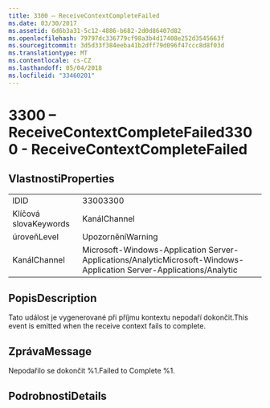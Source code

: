 ```yaml
---
title: 3300 – ReceiveContextCompleteFailed
ms.date: 03/30/2017
ms.assetid: 6d6b3a31-5c12-4886-b682-2d0d86407d82
ms.openlocfilehash: 79797dc336779cf98a3b4d17408e252d3545663f
ms.sourcegitcommit: 3d5d33f384eeba41b2dff79d096f47ccc8d8f03d
ms.translationtype: MT
ms.contentlocale: cs-CZ
ms.lasthandoff: 05/04/2018
ms.locfileid: "33460201"
---
```

# <a name="3300---receivecontextcompletefailed"></a><span data-ttu-id="1fcc5-102">3300 – ReceiveContextCompleteFailed</span><span class="sxs-lookup"><span data-stu-id="1fcc5-102">3300 - ReceiveContextCompleteFailed</span></span>
## <a name="properties"></a><span data-ttu-id="1fcc5-103">Vlastnosti</span><span class="sxs-lookup"><span data-stu-id="1fcc5-103">Properties</span></span>  
  
|||  
|-|-|  
|<span data-ttu-id="1fcc5-104">ID</span><span class="sxs-lookup"><span data-stu-id="1fcc5-104">ID</span></span>|<span data-ttu-id="1fcc5-105">3300</span><span class="sxs-lookup"><span data-stu-id="1fcc5-105">3300</span></span>|  
|<span data-ttu-id="1fcc5-106">Klíčová slova</span><span class="sxs-lookup"><span data-stu-id="1fcc5-106">Keywords</span></span>|<span data-ttu-id="1fcc5-107">Kanál</span><span class="sxs-lookup"><span data-stu-id="1fcc5-107">Channel</span></span>|  
|<span data-ttu-id="1fcc5-108">úroveň</span><span class="sxs-lookup"><span data-stu-id="1fcc5-108">Level</span></span>|<span data-ttu-id="1fcc5-109">Upozornění</span><span class="sxs-lookup"><span data-stu-id="1fcc5-109">Warning</span></span>|  
|<span data-ttu-id="1fcc5-110">Kanál</span><span class="sxs-lookup"><span data-stu-id="1fcc5-110">Channel</span></span>|<span data-ttu-id="1fcc5-111">Microsoft-Windows-Application Server-Applications/Analytic</span><span class="sxs-lookup"><span data-stu-id="1fcc5-111">Microsoft-Windows-Application Server-Applications/Analytic</span></span>|  
  
## <a name="description"></a><span data-ttu-id="1fcc5-112">Popis</span><span class="sxs-lookup"><span data-stu-id="1fcc5-112">Description</span></span>  
 <span data-ttu-id="1fcc5-113">Tato událost je vygenerované při příjmu kontextu nepodaří dokončit.</span><span class="sxs-lookup"><span data-stu-id="1fcc5-113">This event is emitted when the receive context fails to complete.</span></span>  
  
## <a name="message"></a><span data-ttu-id="1fcc5-114">Zpráva</span><span class="sxs-lookup"><span data-stu-id="1fcc5-114">Message</span></span>  
 <span data-ttu-id="1fcc5-115">Nepodařilo se dokončit %1.</span><span class="sxs-lookup"><span data-stu-id="1fcc5-115">Failed to Complete %1.</span></span>  
  
## <a name="details"></a><span data-ttu-id="1fcc5-116">Podrobnosti</span><span class="sxs-lookup"><span data-stu-id="1fcc5-116">Details</span></span>
